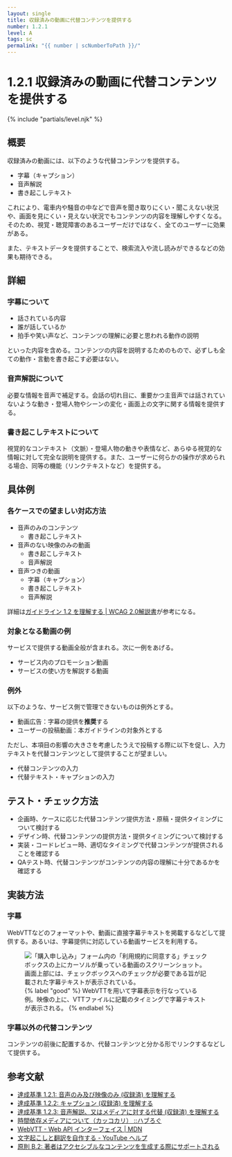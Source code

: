 ```yaml
---
layout: single
title: 収録済みの動画に代替コンテンツを提供する
number: 1.2.1
level: A
tags: sc
permalink: "{{ number | scNumberToPath }}/"
---
```


# 1.2.1 収録済みの動画に代替コンテンツを提供する

{% include "partials/level.njk" %}

## 概要

収録済みの動画には、以下のような代替コンテンツを提供する。

- 字幕（キャプション）
- 音声解説
- 書き起こしテキスト

これにより、電車内や騒音の中などで音声を聞き取りにくい・聞こえない状況や、画面を見にくい・見えない状況でもコンテンツの内容を理解しやすくなる。そのため、視覚・聴覚障害のあるユーザーだけではなく、全てのユーザーに効果がある。

また、テキストデータを提供することで、検索流入や流し読みができるなどの効果も期待できる。

## 詳細

### 字幕について

- 話されている内容
- 誰が話しているか
- 拍手や笑い声など、コンテンツの理解に必要と思われる動作の説明

といった内容を含める。コンテンツの内容を説明するためのもので、必ずしも全ての動作・言動を書き起こす必要はない。

### 音声解説について

必要な情報を音声で補足する。会話の切れ目に、重要かつ主音声では話されていないような動き・登場人物やシーンの変化・画面上の文字に関する情報を提供する。

### 書き起こしテキストについて

視覚的なコンテキスト（文脈）・登場人物の動きや表情など、あらゆる視覚的な情報に対して完全な説明を提供する。また、ユーザーに何らかの操作が求められる場合、同等の機能（リンクテキストなど）を提供する。


## 具体例

### 各ケースでの望ましい対応方法

- 音声のみのコンテンツ
  - 書き起こしテキスト
- 音声のない映像のみの動画
  - 書き起こしテキスト
  - 音声解説
- 音声つきの動画
  - 字幕（キャプション）
  - 書き起こしテキスト
  - 音声解説

詳細は[ガイドライン 1.2 を理解する | WCAG 2.0解説書](https://waic.jp/docs/UNDERSTANDING-WCAG20/media-equiv.html)が参考になる。

### 対象となる動画の例

サービスで提供する動画全般が含まれる。次に一例をあげる。

- サービス内のプロモーション動画
- サービスの使い方を解説する動画

### 例外

以下のような、サービス側で管理できないものは例外とする。

- 動画広告：字幕の提供を**推奨**する
- ユーザーの投稿動画：本ガイドラインの対象外とする

ただし、本項目の影響の大きさを考慮したうえで投稿する際に以下を促し、入力テキストを代替コンテンツとして提供することが望ましい。

- 代替コンテンツの入力
- 代替テキスト・キャプションの入力

## テスト・チェック方法

- 企画時、ケースに応じた代替コンテンツ提供方法・原稿・提供タイミングについて検討する
- デザイン時、代替コンテンツの提供方法・提供タイミングについて検討する
- 実装・コードレビュー時、適切なタイミングで代替コンテンツが提供されることを確認する
- QAテスト時、代替コンテンツがコンテンツの内容の理解に十分であるかを確認する

## 実装方法

### 字幕

WebVTTなどのフォーマットや、動画に直接字幕テキストを掲載するなどして提供する。あるいは、字幕提供に対応している動画サービスを利用する。

<figure>
<img src="/img/1/2/1/movie.png" alt="「購入申し込み」フォーム内の「利用規約に同意する」チェックボックスの上にカーソルが乗っている動画のスクリーンショット。画面上部には、チェックボックスへのチェックが必要である旨が記載された字幕テキストが表示されている。">
<figcaption>
{% label "good" %}
WebVTTを用いて字幕表示を行なっている例。映像の上に、VTTファイルに記載のタイミングで字幕テキストが表示される。
{% endlabel %}
</figcaption>
</figure>

### 字幕以外の代替コンテンツ

コンテンツの前後に配置するか、代替コンテンツと分かる形でリンクするなどして提供する。

## 参考文献

- [達成基準 1.2.1: 音声のみ及び映像のみ (収録済) を理解する](https://waic.jp/docs/WCAG21/Understanding/audio-only-and-video-only-prerecorded.html)
- [達成基準 1.2.2: キャプション (収録済) を理解する](https://waic.jp/docs/WCAG21/Understanding/captions-prerecorded.html)
- [達成基準 1.2.3: 音声解説、又はメディアに対する代替 (収録済) を理解する](https://waic.jp/docs/WCAG21/Understanding/audio-description-or-media-alternative-prerecorded.html)
- [時間依存メディアについて（カッコカリ） ::ハブろぐ](https://havelog.aho.mu/develop/a11y/e740-timed_base_media.html)
- [WebVTT - Web API インターフェイス | MDN](https://developer.mozilla.org/ja/docs/Web/API/Web_Video_Text_Tracks_Format)
- [文字起こしと翻訳を自作する - YouTube ヘルプ](https://support.google.com/youtube/topic/7296214?hl=ja&ref_topic=3014331)
- [原則 B.2: 著者はアクセシブルなコンテンツを生成する際にサポートされる](https://fukumotoy.github.io/atag20-ja/#principle_b2)
